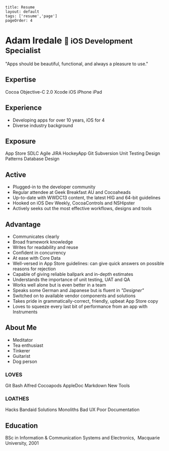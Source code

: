 ```
title: Resume
layout: default
tags: ['resume','page']
pageOrder: 4
```
<h1>Adam Iredale <small> iOS Development Specialist</small></h1>

<p class="lead">"Apps should be beautiful, functional, and always a pleasure to use."</p>
  
  
## Expertise

<span class="label label-primary">Cocoa</span>
<span class="label label-primary">Objective-C 2.0</span>
<span class="label label-primary">Xcode</span>
<span class="label label-primary">iOS</span>
<span class="label label-primary">iPhone</span>
<span class="label label-primary">iPad</span>

## Experience

- Developing apps for over 10 years, iOS for 4
- Diverse industry background

## Exposure

<span class="label label-primary">App Store</span>
<span class="label label-primary">SDLC</span>
<span class="label label-primary">Agile</span>
<span class="label label-primary">JIRA</span>
<span class="label label-primary">HockeyApp</span>
<span class="label label-primary">Git</span>
<span class="label label-primary">Subversion</span>
<span class="label label-primary">Unit Testing</span>
<span class="label label-primary">Design Patterns</span>
<span class="label label-primary">Database Design</span>

## Active

- Plugged-in to the developer community
- Regular attendee at Geek Breakfast AU and Cocoaheads
- Up-to-date with WWDC13 content, the latest HIG and 64-bit guidelines
- Hooked on iOS Dev Weekly, CocoaControls and NSHipster
- Actively seeks out the most effective workflows, designs and tools

## Advantage

- Communicates clearly
- Broad framework knowledge
- Writes for readability and reuse
- Confident in concurrency
- At ease with Core Data
- Well-versed in App Store guidelines: can give quick answers on possible reasons for rejection
- Capable of giving reliable ballpark and in-depth estimates
- Understands the importance of unit testing, UAT and QA
- Works well alone but is even better in a team
- Speaks some German and Japanese but is fluent in *"Designer"*
- Switched on to available vendor components and solutions
- Takes pride in grammatically-correct, friendly, upbeat App Store copy
- Loves to squeeze every last bit of performance from an app with Instruments

<div class="row">
<div class="col-md-6">
<h2>About Me</h2>
<ul>
	<li>Meditator</li>
	<li>Tea enthusiast</li>
	<li>Tinkerer</li>
	<li>Guitarist</li>
	<li>Dog person</li>
</ul>
</div>

<div class="col-md-6">
<div class="row">
<h3><span class="glyphicon glyphicon-heart"></span> LOVES</h3>

<span class="label label-primary">Git</span>
<span class="label label-primary">Bash</span>
<span class="label label-primary">Alfred</span>
<span class="label label-primary">Cocoapods</span>
<span class="label label-primary">AppleDoc</span>
<span class="label label-primary">Markdown</span>
<span class="label label-primary">New Tools</span>
</div>
<div class="row">
<h3><span class="glyphicon glyphicon-remove"></span> LOATHES</h3>

<span class="label label-default">Hacks</span>
<span class="label label-default">Bandaid Solutions</span>
<span class="label label-default">Monoliths</span>
<span class="label label-default">Bad UX</span>
<span class="label label-default">Poor Documentation</span>
</div>
</div>
</div>

## Education
BSc in Information & Communication Systems and Electronics,  Macquarie University, 2001
